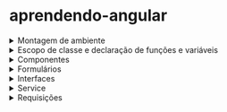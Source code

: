 # aprendendo-angular

<details>
  <summary>Montagem de ambiente</summary>
  
  # Montagem de ambietne
  *A montagem de ambiente foi feita com base no angular 14*
  
   - Comando para baixar a cli do angular `npm install -g @angular/cli`
   - Comando para criar um projeto `ng new nome-projeto`
   - Comando para habilitar o localhost `ng serve`
   - Comando para criar um componente com arquivos de css,ts e testes `ng generate component nomePasta/nomeComponente`

  `ng new my-app --no-standalone --routing --ssr=false`
  
</details>

<details>
  <summary>Escopo de classe e declaração de funções e variáveis</summary>

  # Escopo de classe e declaração de funções e variáveis

  ### Tips

  - Obs 1:*Ao declarar a função com a palavra `function` a palavra this perde o seu
  comportamento padrão, é como o this apontasse para dentro da função e não mais para classe.*

  - Obs 2:*Dentro do escopo global da classe, nao se usa `let`, `const` e `var` para declarar métodos.
Essas palavras são usadas fora da classe e dentro de métodos que estão dentro da classe.*

  - Obs 3:*Qualque método ou atributo que seja da classe e que está sendo acessado dentro de um método
da classe, deve ser usada a palavra `this`.*
  
</details>

<details>
  <summary>Componentes</summary>

  # Componentes
  ## Criando um componente
   - Para criar um componente,basta executar o comando `ng generate component nomePasta/nomeComponente`
   - Serão criados um arquivo de css,html,arquivo de testes e o arquivo para lógica.
     ![Captura de tela de 2024-02-01 11-11-53](https://github.com/AthosGustavo/aprendendo-angular/assets/112649935/89ac442d-2af3-4266-9f02-a6a192dce39c)

  ### Arquivo input.component.component.ts
  ![Captura de tela de 2024-02-01 11-14-31](https://github.com/AthosGustavo/aprendendo-angular/assets/112649935/f4862d50-af40-47fc-a647-fc216b95ae66)

  #### @Component
   - Usado para configurar os atributos do componente

  #### selector
   - seletor angular usado para associar o componente a um elemento específico no template.
   - Ao incorporar este componente em um template, a tag usada seria `<app-input-component></app-input-component>`

  #### standalone
   - booleano que indica se o componente é independete ou se faz parte de um módulo mais amplo

  #### imports
   - lista de módulos que este componente pode importar

  #### templateUrl
   - caminho para o arquivo html do componente

  #### styleUrls
   - lista de caminhos para arquivos ou aquivo css do componente

  ### Passo a passo de como criar um componente
   - 1 - No arquivo input.component.html declare a tag html referente ao input
   - 2 - No arquivo app.component.html, declare o seletor que identifica o componente `<app-input></app-input>`
     
  ### Interpolação de dados
   - Interpolando variáveis em tags html
  ```javascript
  //interpolacao.component.html

  <p>Meu nome é: {{nome}}</p>
  ```
  ```javascript
  //interpolacao.component.ts

  import { Component } from '@angular/core';

  @Component({
    selector: 'app-inerpolacao',
    templateUrl: './inerpolacao.component.html',
    styleUrl: './inerpolacao.component.css'
  })
  export class InerpolacaoComponent {

    nome: string = 'Athos';
  }

  ```
  ```javascript
  //app.component.html
  
  <app-inerpolacao></app-inerpolacao>
  ```
  <details>
    <summary>Compartilhamento de dados</summary>

   # Compartilhamento de dados
   ### Passo a passo
  - 1- Uma propriedade `X` é declarada na classe filha com o decorator `@Input`
  - 2- Essa propriedade `X` é colocada no html do componente filho
  - 3- A propriedade recebe um valor externamente no componente pai
  - 4- No componente pai, declare a tag `selector` filho dentro da tag pai e passe os valores   `[propFilho]="valor"` 
  - 5- `@Input` decorator usado para definir que uma propriedade pode receber dados externos

  *EXEMPLO 2*
  - 1- Declara o dado a ser transmitido na classe pai
  - 2- Declara a variável  que ira receber o valor na classe na classe filho com o decorator @Input
  - 3- na tag do componente filho, faça a vinculação de propriedades `[propFilho]="propPai"`
  - 4- `@Input` decorator usado para definir que uma propriedade pode receber dados externos
  - 
  ```javascript
  // componente-pai.component.ts
  import { Component } from '@angular/core';

   @Component({
     selector: 'app-componente-pai',
    templateUrl: './componente-pai.component.html',
     styleUrls: ['./componente-pai.component.css']
   })
   export class ComponentePaiComponent {
     heranca: string = 'Dados herdados';
   }
   ```
   ```javascript
   // componente-filho.component.ts
   import { Component, Input } from '@angular/core';

  @Component({
     selector: 'app-componente-filho',
     templateUrl: './componente-filho.component.html',
     styleUrls: ['./componente-filho.component.css']
   })
   export class ComponenteFilhoComponent {
     @Input() dadosHerdados: string = '';
   }

   ```
   ```javascript
   <!-- componente-pai.component.html -->
   <app-componente-filho [dadosHerdados]="herança"></app-componente-filho>
   ```
    
    
  </details>
  
  <details>
    <summary>Eventos</summary>

  # Eventos

  #### click
   - A função é chamada na tag html
  *SINTAXE DE DECLARAÇÃO DE EVENTO*
  `<button (evento)="nomeFuncao()"></button>`
  

  ```javascript
  // botao.component.html
  <button (click)="btnFuncao">Clique</button>
  ```
  ```javascript
  // app.component.ts

  import { Component } from '@angular/core';

  @Component({
    selector: 'app-root',
    templateUrl: './app.component.html',
    styleUrls: ['./app.component.css']
  })
  export class AppComponent {
    mostrarElemento: boolean = true;

    btnFuncao():void{
      this.mostrarElemento = false;
    }
  }

  ```   
  ```javascript
  <!-- app.component.html -->
  <h1>Bem-vindo ao meu aplicativo Angular!</h1>

  <p *ngIf="mostrarElemento">Este elemento será exibido se mostrarElemento for verdadeiro.</p>
  ```
  
  </details>

  <details>
    <summary>Renderização</summary>
    
  # Renderização
  ### Renderização com ngFor
   - Renderizando listas
  
  ```javascript
  // app.component.ts

  import { Component } from '@angular/core';

  @Component({
    selector: 'app-root',
    templateUrl: './app.component.html',
    styleUrls: ['./app.component.css']
  })
  export class AppComponent {
    nomes=['athos','gustavo','fabricio'];
  }

  ```
  ```javascript
  <!-- app.component.html -->
  <h1>Meus nomes</h1>

  <ul>
    <li*ngFor="let nome of nomes">
      Nome:{{nome}}
    </li>
  </ul>
  ```
  
  ### Renderização condicional com ngIf
  #### Diretiva ngIf
   - Usada no Angular para exibir ou ocultar elementos HTML com base em uma expressão condicional.
   - ngIf adiciona e remove elementos do DOM com base em uma condicional
  ```javascript
  // app.component.ts

  import { Component } from '@angular/core';

  @Component({
    selector: 'app-root',
    templateUrl: './app.component.html',
    styleUrls: ['./app.component.css']
  })
  export class AppComponent {
    mostrarElemento: boolean = true;
  }

  ```   
  ```javascript
  <!-- app.component.html -->
  <h1>Bem-vindo ao meu aplicativo Angular!</h1>

  <p *ngIf="mostrarElemento">Este elemento será exibido se mostrarElemento for verdadeiro.</p>
  ```
  </details>

</details>

<details>
  <summary>Formulários</summary>
  
  # Formulários

  ## Propriedades de comunicação entre template e componente
   - `template` representa o arquivo .html do componente
   - `componente` representa o arquivo .ts

  ### Property Binding
   - "property binding" é um recurso que permite vincular uma propriedade de um elemento do componente a uma expressão no modelo (template).

  #### Vinculando propriedades no fluxo componente -> template
  *SÍNTAXE*
  ```html
  [propTagHtml] = "propComponente"    // `A propriedade html recebe o valor da propriedade do componente`
  ```
  *Vinculando valor de tag a uma propriedade componente*
  ```html
  <p>{{pessoa.nome}}</p>
  ```
  ### Event binding, template -> componente

  ### Two way data-binding
   - A propriedade "Two-way data binding" (ligação de dados bidirecional) é um recurso que permite a sincronização automática de dados entre o modelo (template) e o componente. Em outras palavras, ela permite que as alterações feitas no modelo sejam refletidas no componente e vice-versa,
   
  #### Diretiva ngModel
   - O ngModule é uma diretiva que permite vincular o valor digitado em um input em uma variável, qualquer alteração de valor feita no input será refletida na variável.
  
  *SINTAXE*
  ```html
  [(ngModule)]="nomeVariavel"
  ```
   - Para usar o ngModel, é necessário fazer a importação do pacote `FormsModule` no arquivo `app.module.ts` e declarar o `FormModule` na propriedade de imports.
  ![Captura de tela de 2024-02-02 12-22-57](https://github.com/AthosGustavo/aprendendo-angular/assets/112649935/1d2f6a7c-f6fb-4f8a-8079-a8900d73b28a)

  *EXEMPLO*
  ```html
  <div>
    <label>Nome</label>
    <input [(ngModel)]="nome" placeholder="Digite o seu nome">
    <button (click)="salvarNome()">Salvar</button>
  </div>
  ```
  ```javascript
  import { Component } from '@angular/core';

  @Component({
    selector: 'app-data-binding',
    templateUrl: './data-binding.component.html',
    styleUrl: './data-binding.component.css'
  })
  export class DataBindingComponent {
    nome: string = '';
    listaNomes:string [] = [];
  
    salvarNome():void {
      console.log(this.nome);
    }
  }

  ```
 ### EventEmmitter
  *Componente filho passando dados para componente pai*

  *LÓGICA*
   - No componente filho é chamada a uma função `emit` por meio da instância da classe `EventEmmitter`, a função `emit` permite transmitir um valor para uma propriedade do componente pai, no caso, o parâmetro de uma função.
   - Além disso, na instância da classe, sinalizamos a variável com o decorator `@OutPut`, pois indica que uma informação será lançada para fora do componente.

  ```javascript
  import { Component, OnInit, EventEmitter, Output } from '@angular/core';

  @Component({
    selector: 'app-input-filho',
    templateUrl: './input-filho.component.html',
    styleUrls: ['./input-filho.component.css']
  })
  export class InputFilhoComponent implements OnInit {
    constructor() { }

    ngOnInit() {
    }
  
    @Output() componenteFilhoEmite = new EventEmitter();

    valor:number = 0;
    somar():void{
      this.valor++;
      this.componenteFilhoEmite.emit(this.valor);
    }
    subtrair():void{
      this.valor--;
      this.componenteFilhoEmite.emit(this.valor);
    }

  }

  ```
  ```javascript
  <div>
    <app-input-filho (componenteFilhoEmite)="componentePaiRecebe($event)"></app-input-filho>
    <p>{{contadorExibido}}</p>
  </div>
  ```

   - No componente pai, declaramos a função `componentePaiRecebe(event)` e assim capturamos o valor emitido pelo componente filho.
  ```javascript
    import { Component, Input, OnInit } from '@angular/core';

    @Component({
      selector: 'app-componente-pai',
      templateUrl: './componente-pai.component.html',
      styleUrls: ['./componente-pai.component.css']
    })
    export class ComponentePaiComponent implements OnInit {

    constructor() { }

    ngOnInit() {
    }
    @Input() contadorExibido:string;
    componentePaiRecebe(event):void{
      this.contadorExibido=event;
    }

  }

  ```
  
</details>
<details>
  <summary>Interfaces</summary>

  # Interface
   - No Angular, as interface são usadas para representar entidades do back-end.Se no back-end existir uma entidade chamada pessoa com os atributos nome, idade e altura, esses atributos serão tipados e representados por meio de uma interface.

  *EXEMPLO*
  ```javascript
  // user.model.ts
  export interface User {
    id: number;
    name: string;
    email: string;
  }
  ```

  

  
</details>

<details>
  <summary>Service</summary>

  # Service

*Em Angular, os serviços são frequentemente usados como dependências.
Quando você declara um serviço como um provedor no módulo ou no próprio
componente, o Angular gerencia a criação e a injeção dessas dependências
automaticamente.Ao injetar uma dependência (como um serviço) em um componente,
você está dizendo ao Angular para fornecer uma instância dessa dependência
quando o componente for criado.*

   - É aqui que ficam as requisições para as APIs
   - Comando para criar a pasta service `bg generate service services/<nome>`
</details>


<details>
  <summary>Requisições</summary>

  # Requisições

  ## pacote HttpClient
   - A instância da classe HttpCLient retorna métodos HTTP `varvarHttpClientClient.post<tipoRetorno>`
   - Os métodos http aceitam em seu parâmetro a `url` e o dado a ser enviado.

  *EXEMPLOS*
  ```javascript
  this.varHttpClient.get<TipoDoDado>(url);
  this.varHttpClient.post<TipoDoDado>(url, corpoDoPedido);
  this.varHttpClient.put<TipoDoDado>(url, corpoDoPedido);
  this.varHttpClient.delete<TipoDoDado>(url);
  ```
  ### Observable
   - Observable é um tipo de retorno presente em operações assincronas como requisições HTTP
   - O tipo pode retornar um erro e um valor,a exemplo de uma promisse

  ### subscribe
   - O tipo Observable retorna um método chamada subscribe e esse método é um tipo de notificação que retorna um valor.


</details>

